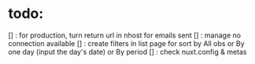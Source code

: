# todo: 
[] : for production, turn return url in nhost for emails sent
[] : manage no connection available
[] : create filters in list page for sort by All obs or By one day (input the day's date) or By period
[] : check nuxt.config & metas